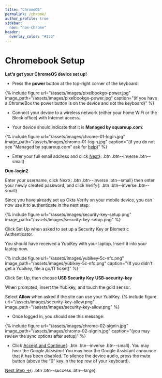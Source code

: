 ```yaml
---
title: "ChromeOS"
permalink: /chrome/
author_profile: true
sidebar:
  nav: "nav-chrome"
header:
  overlay_color: "#333"
---
```

# Chromebook Setup

__Let's get your ChromeOS device set up!__

* Press the __power__ button at the top-right corner of the keyboard: 

{% include figure url="/assets/images/pixelbookgo-power.jpg" image_path="/assets/images/pixelbookgo-power.jpg" caption="(if you have a ChromeBox the power button is on the device and not the keyboard)" %}

* Connect your device to a wireless network (either your home WiFi or the Block office) with Internet access.

* Your device should indicate that it is __Managed by squareup.com__:

{% include figure url="/assets/images/chrome-01-login.jpg" image_path="/assets/images/chrome-01-login.jpg" caption="(if you do not see &quot;Managed by squareup.com&quot; ask for [help](/help))" %}

* Enter your full email address and click [Next](#duo){: .btn .btn--inverse .btn--small}

**Duo-login2**

Enter your username, click Next{: .btn .btn--inverse .btn--small} then enter your newly created password, and click Verify{: .btn .btn--inverse .btn--small}

Since you have already set up Okta Verify on your mobile device, you can now use it to authenticate in the next step: 

{% include figure url="/assets/images/security-key-setup.png" image_path="/assets/images/security-key-setup.png" %}

Click Set Up when asked to set up a Security Key or Biometric Authenticator. 

You should have received a YubiKey with your laptop. Insert it into your laptop now. 

{% include figure url="/assets/images/yubikey-5c-nfc.png" image_path="/assets/images/yubikey-5c-nfc.png" caption="(If you didn't get a Yubikey, file a go/IT ticket)" %}

Click Set Up, then choose __USB Security Key__
**USB-security-key**

When prompted, insert the Yubikey, and touch the gold sensor. 

Select __Allow__ when asked if the site can use your YubiKey.
{% include figure url="/assets/images/security-key-allow.png" image_path="/assets/images/security-key-allow.png" %}


* Once logged in, you should see this message:

{% include figure url="/assets/images/chrome-02-signin.jpg" image_path="/assets/images/chrome-02-signin.jpg" caption="(you may review the sync options after setup)" %}

* Click [Accept and Continue](#ready){: .btn .btn--inverse .btn--small}. You may hear the _Google Assistant_ You may hear the Google Assistant announce that it has been disabled. To silence the device audio, press the mute button (above the “0” key in the top row of your keyboard). 

[Next Step &rarr;](/chrome-browser/){: .btn .btn--success .btn--large}
